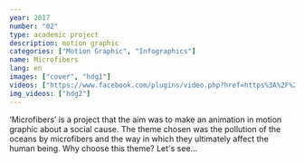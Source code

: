 ```yaml
---
year: 2017
number: "02"
type: academic project
description: motion graphic
categories: ["Motion Graphic", "Infographics"]
name: Microfibers
lang: en
images: ["cover", "hdg1"]
videos: ["https://www.facebook.com/plugins/video.php?href=https%3A%2F%2Fwww.facebook.com%2Fescolasuperiordetecnologiaseartesdelisboa%2Fvideos%2F1513475162044363%2F&show_text=0&width=560"]
img_videos: ["hdg2"]
---
```

‘Microfibers’ is a project that the aim was to make an animation in motion graphic about a social cause. The theme chosen was the pollution of the oceans by microfibers and the way in which they ultimately affect the human being. Why choose this theme? Let's see...
